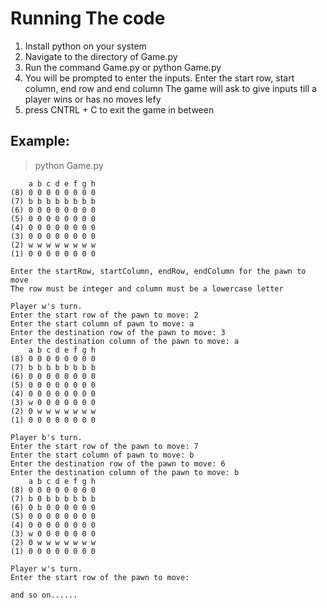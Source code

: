 # Running The code
1) Install python on your system
2) Navigate to the directory of Game.py 
3) Run the command Game.py or python Game.py
4) You will be prompted to enter the inputs. Enter the start row, start column, end row and end column
   The game will ask to give inputs till a player wins or has no moves lefy
5) press CNTRL + C to exit the game in between


## Example:
> python Game.py
```
    a b c d e f g h
(8) 0 0 0 0 0 0 0 0 
(7) b b b b b b b b 
(6) 0 0 0 0 0 0 0 0
(5) 0 0 0 0 0 0 0 0
(4) 0 0 0 0 0 0 0 0
(3) 0 0 0 0 0 0 0 0
(2) w w w w w w w w
(1) 0 0 0 0 0 0 0 0

Enter the startRow, startColumn, endRow, endColumn for the pawn to move
The row must be integer and column must be a lowercase letter

Player w's turn.
Enter the start row of the pawn to move: 2
Enter the start column of pawn to move: a
Enter the destination row of the pawn to move: 3
Enter the destination column of the pawn to move: a
    a b c d e f g h
(8) 0 0 0 0 0 0 0 0
(7) b b b b b b b b
(6) 0 0 0 0 0 0 0 0
(5) 0 0 0 0 0 0 0 0
(4) 0 0 0 0 0 0 0 0
(3) w 0 0 0 0 0 0 0
(2) 0 w w w w w w w
(1) 0 0 0 0 0 0 0 0

Player b's turn.
Enter the start row of the pawn to move: 7
Enter the start column of pawn to move: b
Enter the destination row of the pawn to move: 6
Enter the destination column of the pawn to move: b
    a b c d e f g h
(8) 0 0 0 0 0 0 0 0
(7) b 0 b b b b b b
(6) 0 b 0 0 0 0 0 0
(5) 0 0 0 0 0 0 0 0
(4) 0 0 0 0 0 0 0 0
(3) w 0 0 0 0 0 0 0
(2) 0 w w w w w w w
(1) 0 0 0 0 0 0 0 0

Player w's turn.
Enter the start row of the pawn to move:

and so on......

```



